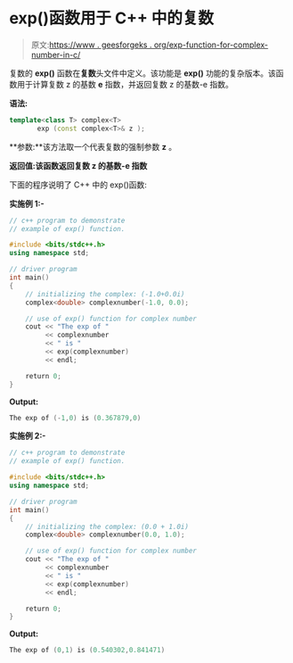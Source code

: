 # exp()函数用于 C++ 中的复数

> 原文:[https://www . geesforgeks . org/exp-function-for-complex-number-in-c/](https://www.geeksforgeeks.org/exp-function-for-complex-number-in-c/)

复数的 **exp()** 函数在**复数**头文件中定义。该功能是 **exp()** 功能的复杂版本。该函数用于计算复数 z 的基数 **e** 指数，并返回复数 z 的基数-e 指数。

**语法:**

```cpp
template<class T> complex<T> 
       exp (const complex<T>& z );

```

**参数:**该方法取一个代表复数的强制参数 **z** 。

**返回值:**该函数返回复数 z 的**基数-e 指数**

下面的程序说明了 C++ 中的 exp()函数:

**实施例 1:-**

```cpp
// c++ program to demonstrate
// example of exp() function.

#include <bits/stdc++.h>
using namespace std;

// driver program
int main()
{
    // initializing the complex: (-1.0+0.0i)
    complex<double> complexnumber(-1.0, 0.0);

    // use of exp() function for complex number
    cout << "The exp of "
         << complexnumber
         << " is "
         << exp(complexnumber)
         << endl;

    return 0;
}
```

**Output:**

```cpp
The exp of (-1,0) is (0.367879,0)

```

**实施例 2:-**

```cpp
// c++ program to demonstrate
// example of exp() function.

#include <bits/stdc++.h>
using namespace std;

// driver program
int main()
{
    // initializing the complex: (0.0 + 1.0i)
    complex<double> complexnumber(0.0, 1.0);

    // use of exp() function for complex number
    cout << "The exp of "
         << complexnumber
         << " is "
         << exp(complexnumber)
         << endl;

    return 0;
}
```

**Output:**

```cpp
The exp of (0,1) is (0.540302,0.841471)

```
